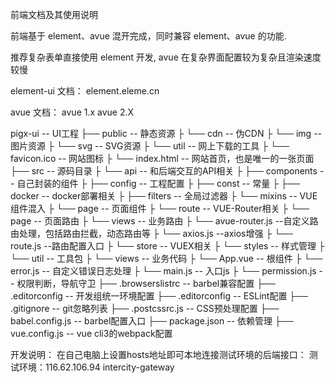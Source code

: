 前端文档及其使用说明

前端基于 element、avue 混开完成，同时兼容 element、avue 的功能.

推荐复杂表单直接使用 element 开发, avue 在复杂界面配置较为复杂且渲染速度较慢

element-ui 文档： element.eleme.cn

avue 文档： avue 1.x avue 2.X

pigx-ui  -- UI工程
├── public -- 静态资源
├    └── cdn -- 伪CDN
├    └── img -- 图片资源
├    └── svg -- SVG资源
├    └── util -- 网上下载的工具
├    └── favicon.ico -- 网站图标
├    └── index.html -- 网站首页，也是唯一的一张页面
├── src -- 源码目录
├    └── api -- 和后端交互的API相关
├    ├── components -- 自己封装的组件
├    ├── config -- 工程配置
├    ├── const -- 常量
├    ├── docker -- docker部署相关
├    ├── filters -- 全局过滤器
├    └── mixins -- VUE组件混入
├    └── page -- 页面组件
├    └── route -- VUE-Router相关
├         └── page -- 页面路由
├         └── views -- 业务路由
├         └── avue-router.js --自定义路由处理，包括路由拦截，动态路由等
├         └── axios.js --axios增强
├         └── route.js --路由配置入口
├    └── store -- VUEX相关
├    └── styles -- 样式管理
├    └── util -- 工具包
├    └── views -- 业务代码
├    └── App.vue -- 根组件
├    └── error.js -- 自定义错误日志处理
├    └── main.js -- 入口js
├    └── permission.js -- 权限判断，导航守卫
├── .browserslistrc -- barbel兼容配置
├── .editorconfig -- 开发组统一环境配置
├── .editorconfig -- ESLint配置
├── .gitignore -- git忽略列表
├── .postcssrc.js -- CSS预处理配置
├── babel.config.js -- barbel配置入口
├── package.json -- 依赖管理
├── vue.config.js -- vue cli3的webpack配置

开发说明：
在自己电脑上设置hosts地址即可本地连接测试环境的后端接口：
测试环境：116.62.106.94 intercity-gateway